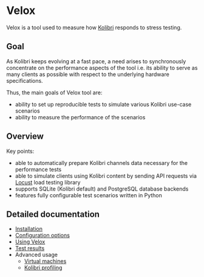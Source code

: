 # Velox

Velox is a tool used to measure how [Kolibri](https://github.com/learningequality/kolibri) responds to stress testing.

## Goal

As Kolibri keeps evolving at a fast pace, a need arises to synchronously concentrate on the performance aspects of the tool i.e. its ability to serve as many clients as possible with respect to the underlying hardware specifications.

Thus, the main goals of Velox tool are:
- ability to set up reproducible tests to simulate various Kolibri use-case scenarios
- ability to measure the performance of the scenarios

## Overview

Key points:
- able to automatically prepare Kolibri channels data necessary for the performance tests
- able to simulate clients using Kolibri content by sending API requests via [Locust](https://github.com/locustio/locust) load testing library
- supports SQLite (Kolibri default) and PostgreSQL database backends
- features fully configurable test scenarios written in Python

## Detailed documentation

- [Installation](docs/installation.md)
- [Configuration options](docs/configuration-options.md)
- [Using Velox](docs/using-velox.md)
- [Test results](docs/test-results.md)
- Advanced usage
    - [Virtual machines](docs/advanced-usage-vms.md)
    - [Kolibri profiling](docs/advanced-usage-profiling.md)
